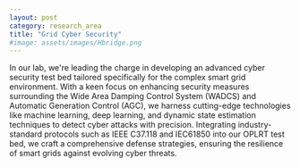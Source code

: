 ```yaml
---
layout: post
category: research_area
title: "Grid Cyber Security"
#image: assets/images/Hbridge.png
---
```


In our lab, we're leading the charge in developing an advanced cyber security test bed tailored specifically for the complex smart grid environment. With a keen focus on enhancing security measures surrounding the Wide Area Damping Control System (WADCS) and Automatic Generation Control (AGC), we harness cutting-edge technologies like machine learning, deep learning, and dynamic state estimation techniques to detect cyber attacks with precision. Integrating industry-standard protocols such as IEEE C37.118 and IEC61850 into our OPLRT test bed, we craft a comprehensive defense strategies, ensuring the resilience of smart grids against evolving cyber threats.